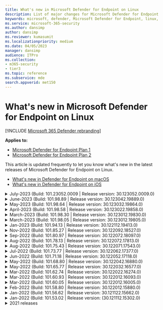```yaml
---
title: What's new in Microsoft Defender for Endpoint on Linux
description: List of major changes for Microsoft Defender for Endpoint on Linux.
keywords: microsoft, defender, Microsoft Defender for Endpoint, linux, whatsnew, release
ms.service: microsoft-365-security
ms.author: dansimp
author: dansimp
ms.reviewer: kumasumit
ms.localizationpriority: medium
ms.date: 04/05/2023
manager: dansimp
audience: ITPro
ms.collection:
- m365-security
- tier3
ms.topic: reference
ms.subservice: mde
search.appverid: met150
---
```


# What's new in Microsoft Defender for Endpoint on Linux

[!INCLUDE [Microsoft 365 Defender rebranding](../../includes/microsoft-defender.md)]

**Applies to:**

- [Microsoft Defender for Endpoint Plan 1](https://go.microsoft.com/fwlink/p/?linkid=2154037)
- [Microsoft Defender for Endpoint Plan 2](https://go.microsoft.com/fwlink/p/?linkid=2154037)

This article is updated frequently to let you know what's new in the latest releases of Microsoft Defender for Endpoint on Linux.

- [What's new in Defender for Endpoint on macOS](mac-whatsnew.md)
- [What's new in Defender for Endpoint on iOS](ios-whatsnew.md)


<details>
	<summary> July-2023 (Build: 101.23052.0009 | Release version: 30.123052.0009.0)</summary>

## July-2023 Build: 101.23052.0009 | Release version: 30.123052.0009.0

&ensp;Released: **July 7,2023**<br/>
&ensp;Published: **July 7,2023**<br/>
&ensp;Build: **101.23052.0009**<br/>
&ensp;Release version: **30.123052.0009.0**<br/>
&ensp;Engine version: **1.1.20300.5**<br/>
&ensp;Signature version: **1.391.2837.0**<br/>

**What's new**

- There are multiple fixes and new changes in this release
        - The build version schema is updated from this release. While the major version number remains same as 101, the minor version number will now have 5 digits followed by 4 digit patch number i.e. 101.xxxxx.yyyy
	- Improved Network Protection memory consumption under stress
	- Engine Update to 1.1.20300.5 and Signatures Ver: 1.391.2837.0.
	- Bug fixes.

**Known issues**

- While upgrading from mdatp version 101.75.43 or 101.78.13, you may encounter a kernel hang. Run the following commands before attempting to upgrade to version 101.98.05. More information about the underlying issue can be found at [System hang due to blocked tasks in fanotify code](https://access.redhat.com/solutions/2838901).

There are two ways to mitigate this upgrade issue:

1. Use your package manager to uninstall the 101.75.43 or 101.78.13 mdatp version.

Example:
```bash
sudo apt purge mdatp
sudo apt-get install mdatp
```

2. As an alternative you can follow the instructions to [uninstall](/microsoft-365/security/defender-endpoint/linux-resources#uninstall), then [install](/microsoft-365/security/defender-endpoint/linux-install-manually#application-installation) the latest version of the package.

If you don't want to uninstall mdatp you can disable rtp and mdatp in sequence before upgrading.
Some customers (<1%) experience issues with this method.

 ```bash
sudo mdatp config real-time-protection --value=disabled
sudo systemctl disable mdatp
```
</details>

<details>
	<summary> June-2023 (Build: 101.98.89 | Release version: 30.123042.19889.0)</summary>

## June-2023 Build: 101.98.89 | Release version: 30.123042.19889.0

&ensp;Released: **June 12,2023**<br/>
&ensp;Published: **June 12, 2023**<br/>
&ensp;Build: **101.98.89**<br/>
&ensp;Release version: **30.123042.19889.0**<br/>
&ensp;Engine version: **1.1.20100.7**<br/>
&ensp;Signature version: **1.385.1648.0**<br/>

**What's new**

- There are multiple fixes and new changes in this release 
	- Improved Network Protection Proxy handling.
	- In Passive mode, Defender for Endpoint no longer scans when Definition update happens.
	- Device will continue to be protected even after Defender for Endpoint agent has expired. It is still recommended to upgrade the Defender for Endpoint Linux agent to the latest available version to receive bug fixes, features and performance improvements.
	- Removed semanage package dependency.
	- Engine Update to 1.1.20100.7 and Signatures Ver: 1.385.1648.0.
	- Bug fixes.

**Known issues**

- While upgrading from mdatp version 101.75.43 or 101.78.13, you may encounter a kernel hang. Run the following commands before attempting to upgrade to version 101.98.05. More information about the underlying issue can be found at [System hang due to blocked tasks in fanotify code](https://access.redhat.com/solutions/2838901).

There are two ways to mitigate this upgrade issue:

1. Use your package manager to uninstall the 101.75.43 or 101.78.13 mdatp version.

Example:
```bash
sudo apt purge mdatp
sudo apt-get install mdatp
```

2. As an alternative you can follow the instructions to [uninstall](/microsoft-365/security/defender-endpoint/linux-resources#uninstall), then [install](/microsoft-365/security/defender-endpoint/linux-install-manually#application-installation) the latest version of the package.

If you don't want to uninstall mdatp you can disable rtp and mdatp in sequence before upgrading. 
Some customers (<1%) experience issues with this method. 

 ```bash
sudo mdatp config real-time-protection --value=disabled
sudo systemctl disable mdatp
```
</details>

<details>
	<summary> May-2023 (Build: 101.98.64 | Release version: 30.123032.19864.0)</summary>

## May-2023 Build: 101.98.64 | Release version: 30.123032.19864.0

&ensp;Released: **May 3,2023**<br/>
&ensp;Published: **May 3, 2023**<br/>
&ensp;Build: **101.98.64**<br/>
&ensp;Release version: **30.123032.19864.0**<br/>
&ensp;Engine version: **1.1.20100.6**<br/>
&ensp;Signature version: **1.385.68.0**<br/>

**What's new**

- There are multiple fixes and new changes in this release 
	- Health message improvements to capture details about auditd failures.
	- Improvements to handle augenrules which was causing installation failure.
	- Periodic memory cleanup in engine process.
	- Fix for memory issue in mdatp audisp plugin.
	- Handled missing plugin directory path during installation.
	- When conflicting application is using blocking fanotify, with default configuration mdatp health will show unhealthy. This is now fixed.
	- Support for ICMP traffic inspection in BM.
	- Engine Update to 1.1.20100.6 and Signatures Ver: 1.385.68.0.
	- Bug fixes.

**Known issues**

- While upgrading from mdatp version 101.75.43 or 101.78.13, you may encounter a kernel hang. Run the following commands before attempting to upgrade to version 101.98.05. More information about the underlying issue can be found at [System hang due to blocked tasks in fanotify code](https://access.redhat.com/solutions/2838901).

There are two ways to mitigate this upgrade issue:

1. Use your package manager to uninstall the 101.75.43 or 101.78.13 mdatp version.

Example:
```bash
sudo apt purge mdatp
sudo apt-get install mdatp
```

2. As an alternative you can follow the instructions to [uninstall](/microsoft-365/security/defender-endpoint/linux-resources#uninstall), then [install](/microsoft-365/security/defender-endpoint/linux-install-manually#application-installation) the latest version of the package.

If you don't want to uninstall mdatp you can disable rtp and mdatp in sequence before upgrading. 
Caution: Some customers (<1%) experience issues with this method. 

 ```bash
sudo mdatp config real-time-protection --value=disabled
sudo systemctl disable mdatp
```
</details>

<details>
	<summary> April-2023 (Build: 101.98.58 | Release version: 30.123022.19858.0)</summary>

## April-2023 Build: 101.98.58 | Release version: 30.123022.19858.0

&ensp;Released: **April 20,2023**<br/>
&ensp;Published: **April 20, 2023**<br/>
&ensp;Build: **101.98.58**<br/>
&ensp;Release version: **30.123022.19858.0**<br/>
&ensp;Engine version: **1.1.20000.2**<br/>
&ensp;Signature version: **1.381.3067.0**<br/>

**What's new**

- There are multiple fixes and new changes in this release 
	- Logging and error reporting improvements for auditd.
	- Handle failure in reload of auditd configuration.
	- Handling for empty auditd rule files during MDE install.
	- Engine Update to 1.1.20000.2 and Signatures Ver: 1.381.3067.0.
	- Addressed a health issue in mdatp which occur due to selinux denials.
	- Bug fixes.

**Known issues**

- While upgrading mdatp to version 101.94.13 or later, you may notice that health is false, with health_issues as "no active supplementary event provider". This may happen due to misconfigured/conflicting auditd rules on existing machines. To mitigate the issue, the auditd rules on the existing machines need to be fixed. The following commands can help you to identify such auditd rules (commands need to be run as super user). Please take backup of following file: /etc/audit/rules.d/audit.rules as these steps are only to identify failures.

```bash
echo -c >> /etc/audit/rules.d/audit.rules
augenrules --load
```

- While upgrading from mdatp version 101.75.43 or 101.78.13, you may encounter a kernel hang. Run the following commands before attempting to upgrade to version 101.98.05. More information about the underlying issue can be found at [System hang due to blocked tasks in fanotify code](https://access.redhat.com/solutions/2838901).

There are two ways to mitigate this upgrade issue:

1. Use your package manager to uninstall the 101.75.43 or 101.78.13 mdatp version.
	
Example:
```bash
sudo apt purge mdatp
sudo apt-get install mdatp
```
	
2. As an alternative you can follow the instructions to [uninstall](/microsoft-365/security/defender-endpoint/linux-resources#uninstall), then [install](/microsoft-365/security/defender-endpoint/linux-install-manually#application-installation) the latest version of the package.

If you don't want to uninstall mdatp you can disable rtp and mdatp in sequence before upgrading. 
Caution: Some customers (<1%) experience issues with this method. 

 ```bash
sudo mdatp config real-time-protection --value=disabled
sudo systemctl disable mdatp
```
</details>

<details>
	<summary> March-2023 (Build: 101.98.30 | Release version: 30.123012.19830.0)</summary>

## March-2023 Build: 101.98.30 | Release version: 30.123012.19830.0

&ensp;Released: **March , 20,2023**<br/>
&ensp;Published: **March 20, 2023**<br/>
&ensp;Build: **101.98.30**<br/>
&ensp;Release version: **30.123012.19830.0**<br/>
&ensp;Engine version: **1.1.19900.2**<br/>
&ensp;Signature version: **1.379.1299.0**<br/>
	
**What's new**
- This new release is build over March 2023 release (101.98.05) with fix for Live response commands failing for one of our customers. There's no change for other customers and upgrade is optional. 
	
**Known issues**

- With mdatp version 101.98.30 you might see a health false issue in some of the cases, because SELinux rules are not defined for certain scenarios. The health warning could look something like this:

*found SELinux denials within last one day. If the MDATP is recently installed, please clear the existing audit logs or wait for a day for this issue to auto-resolve. Please use command: \"sudo ausearch -i -c 'mdatp_audisp_pl' | grep \"type=AVC\" | grep \" denied\" to find details*

The issue could be mitigated by running the following commands.

```
sudo ausearch -c 'mdatp_audisp_pl' --raw | sudo audit2allow -M my-mdatpaudisppl_v1
sudo semodule -i my-mdatpaudisppl_v1.pp
```

Here my-mdatpaudisppl_v1 represents the policy module name. After running the commands, either wait for 24 hours or clear/archive the audit logs. The audit logs could be archived by running the following command

```
sudo service auditd stop
sudo systemctl stop mdatp
cd /var/log/audit
sudo gzip audit.*
sudo service auditd start
sudo systemctl start mdatp
mdatp health
```

In case the issue reappears with some different denials. We need to run the mitigation again with a different module name(eg my-mdatpaudisppl_v2).

</details>

<details>
	<summary> March-2023 (Build: 101.98.05 | Release version: 30.123012.19805.0)</summary>

## March-2023 (Build: 101.98.05 | Release version: 30.123012.19805.0)

&ensp;Released: **March , 08,2023**<br/>
&ensp;Published: **March 08, 2023**<br/>
&ensp;Build: **101.98.05**<br/>
&ensp;Release version: **30.123012.19805.0**<br/>
&ensp;Engine version: **1.1.19900.2**<br/>
&ensp;Signature version: **1.379.1299.0**<br/>

**What's new**

- There are multiple fixes and new changes in this release 
	- Improved Data Completeness for Network Connection events.
	- Improved Data Collection capabilities for file ownership/permissions changes
	- seManage in part of the package, to that seLinux policies can be configured in different distro (fixed).
	- Bug fix 
		- Improved enterprise daemon stability.
		- AuditD stop path clean-up: 
		- Improve the stability of mdatp stop flow.
	- Added new field to wdavstate to keep track of platform update time.
	- Stability improvements to parsing Defender for Endpoint onboarding blob.
	- Scan does not proceed if a valid license is not present (fixed)
	- Added performance tracing option to xPlatClientAnalyzer, with tracing enabled mdatp process will be dumping the flow in all_process.zip file that can be used for analysis of performance issues.
	- Added support in Defender for Endpoint for the below RHEL-6 kernel versions
		- 2.6.32-754.43.1.el6.x86_64
		- 2.6.32-754.49.1.el6.x86_64
	- Other fixes
	
**Known issues**

- While upgrading mdatp to version 101.94.13, you may notice that health is false, with health_issues as "no active supplementary event provider". This may happen due to misconfigured/conflicting auditd rules on existing machines. To mitigate the issue, the auditd rules on the existing machines need to be fixed. The following steps can help you to identify such auditd rules (these commands need to be run as super user). Please take backup of following file: /etc/audit/rules.d/audit.rules as these steps are only to identify failures.


```bash
echo -c >> /etc/audit/rules.d/audit.rules
augenrules --load
```

- While upgrading from mdatp version 101.75.43 or 101.78.13, you may encounter a kernel hang. Run the following commands before attempting to upgrade to version 101.98.05. More information about the underlying issue can be found at [System hang due to blocked tasks in fanotify code](https://access.redhat.com/solutions/2838901)

There are two ways to mitigate the problem in upgrading.

Use your package manager to uninstall the 101.75.43 or 101.78.13 mdatp version.
Example:
```bash
sudo apt purge mdatp
sudo apt-get install mdatp
```
	
As an alternative to the above, you can follow the instructions to [uninstall](/microsoft-365/security/defender-endpoint/linux-resources#uninstall), then [install](/microsoft-365/security/defender-endpoint/linux-install-manually#application-installation) the latest version of the package.

In case you don't want to uninstall mdatp you can disable rtp and mdatp in sequence before upgrade. 
Caution: Some customers(<1%) are experiencing issues with this method. 

 ```bash
sudo mdatp config real-time-protection --value=disabled
sudo systemctl disable mdatp
```
</details>

	
<details>
  <summary>Jan-2023 (Build: 101.94.13 | Release version: 30.122112.19413.0)</summary>

## Jan-2023 (Build: 101.94.13 | Release version: 30.122112.19413.0)

&ensp;Released: **January 10, 2023**<br/>
&ensp;Published: **January 10, 2023**<br/>
&ensp;Build: **101.94.13**<br/>
&ensp;Release version: **30.122112.19413.0**<br/>
&ensp;Engine version: **1.1.19700.3**<br/>
&ensp;Signature version: **1.377.550.0**<br/>

**What's new**

- There are multiple fixes and new changes in this release
  - Skip quarantine of threats in passive mode by default.
  - New config, nonExecMountPolicy, can now be used to specify behavior of RTP on mount point marked as noexec.
  - New config, unmonitoredFilesystems, can be used to unmonitor certain filesystems.
  - Improved performance under high load and in speed test scenarios.
  - Fixes an issue with accessing SMB shares behind Cisco AnyConnect VPN connections.
  - Fixes an issue with Network Protection and SMB.
  - lttng performance tracing support.
  - TVM, eBPF, auditd, telemetry and mdatp cli improvements.
  - mdatp health will now report behavior_monitoring
  - Other fixes.

**Known issues**

- While upgrading mdatp to version 101.94.13, you may notice that health is false, with health_issues as "no active supplementary event provider". This may happen due to misconfigured/conflicting auditd rules on existing machines. To mitigate the issue, the auditd rules on the existing machines need to be fixed. The following steps can help you to identify such auditd rules (these commands need to be run as super user). Please take backup of following file: /etc/audit/rules.d/audit.rules as these steps are only to identify failures.

```bash
echo -c >> /etc/audit/rules.d/audit.rules
augenrules --load
```

- While upgrading from mdatp version 101.75.43 or 101.78.13, you may encounter a kernel hang. Run the following commands before attempting to upgrade to version 101.94.13. More information about the underlying issue can be found at [System hang due to blocked tasks in fanotify code](https://access.redhat.com/solutions/2838901)

There are two ways to mitigate the problem in upgrading.

Use your package manager to uninstall the 101.75.43 or 101.78.13 mdatp version.

Example:

```bash
sudo apt purge mdatp
sudo apt-get install mdatp
```

As an alternative to the above, you can follow the instructions to [uninstall](/microsoft-365/security/defender-endpoint/linux-resources#uninstall), then [install](/microsoft-365/security/defender-endpoint/linux-install-manually#application-installation) the latest version of the package.

In case you don't want to uninstall mdatp you can disable rtp and mdatp in sequence before upgrade.
Caution: Some customers(<1%) are experiencing issues with this method.

 ```bash
sudo mdatp config real-time-protection --value=disabled
sudo systemctl disable mdatp
```

</details>

<details>
  <summary>Nov-2022 (Build: 101.85.27 | Release version: 30.122092.18527.0)</summary>

## Nov-2022 (Build: 101.85.27 | Release version: 30.122092.18527.0)

&ensp;Released: **November 02, 2022**<br/>
&ensp;Published: **November 02, 2022**<br/>
&ensp;Build: **101.85.27**<br/>
&ensp;Release version: **30.122092.18527.0**<br/>
&ensp;Engine version: **1.1.19500.2**<br/>
&ensp;Signature version: **1.371.1369.0**<br/>

**What's new**

- There are multiple fixes and new changes in this release
  - V2 engine is default with this release and V1 engine bits are completely removed for enhanced security.
  - V2 engine support configuration path for AV definitions. (mdatp definition set path)
  - Removed external packages dependencies from MDE package. Removed dependencies are libatomic1, libselinux, libseccomp, libfuse, and libuuid
  - In case crash collection is disabled by configuration, crash monitoring process won't be launched.
  - Performance fixes to optimally use system events for AV capabilities.
  - Stability improvement in case of mdatp restart and loading of epsext issues.
  - Other fixes

**Known issues**

- While upgrading from mdatp version 101.75.43 or 101.78.13, you may encounter a kernel hang. Run the following commands before attempting to upgrade to version 101.85.21. More information about the underlying issue can be found at [System hang due to blocked tasks in fanotify code](https://access.redhat.com/solutions/2838901)

There are two ways to mitigate the problem in upgrading.

Use your package manager to uninstall the 101.75.43 or 101.78.13 mdatp version.

Example:

```bash
sudo apt purge mdatp
sudo apt-get install mdatp
```

As an alternative to the above, you can follow the instructions to [uninstall](/microsoft-365/security/defender-endpoint/linux-resources#uninstall), then [install](/microsoft-365/security/defender-endpoint/linux-install-manually#application-installation) the latest version of the package.

In case you don't want to uninstall mdatp you can disable rtp and mdatp in sequence before upgrade.
Caution: Some customers(<1%) are experiencing issues with this method.

 ```bash
sudo mdatp config real-time-protection --value=disabled
sudo systemctl disable mdatp
```

</details>

<details>
  <summary>Sep-2022 (Build: 101.80.97 | Release version: 30.122072.18097.0)</summary>

## Sep-2022 (Build: 101.80.97 | Release version: 30.122072.18097.0)

&ensp;Released: **September 14, 2022**<br/>
&ensp;Published: **September 14, 2022**<br/>
&ensp;Build: **101.80.97**<br/>
&ensp;Release version: **30.122072.18097.0**<br/>
&ensp;Engine version: **1.1.19300.3**<br/>
&ensp;Signature version: **1.369.395.0**<br/>

**What's new**

- Fixes a kernel hang observed on select customer workloads running mdatp version 101.75.43. After RCA this was attributed to a race condition while releasing the ownership of a sensor file descriptor. The race condition was exposed due to a recent product change in the shutdown path. Customers on newer Kernel versions (5.1+) aren't impacted by this issue. More information about the underlying issue can be found at [System hang due to blocked tasks in fanotify code](https://access.redhat.com/solutions/2838901).

**Known issues**

- When upgrading from mdatp version 101.75.43 or 101.78.13, you might encounter a kernel hang. Run the following commands before attempting to upgrade to version 101.80.97. This should prevent the issue from occurring.

```
sudo mdatp config real-time-protection --value=disabled
sudo systemctl disable mdatp
```

After executing the above, use your package manager to perform the upgrade.

As an alternative to the above, you can follow the instructions to [uninstall](/microsoft-365/security/defender-endpoint/linux-resources#uninstall), then [install](/microsoft-365/security/defender-endpoint/linux-install-manually#application-installation) the latest version of the package.
</br>

<br/><br/>
</details>

<details>
   <summary>Aug-2022 (Build: 101.78.13 | Release version: 30.122072.17813.0)</summary>

## Aug-2022 (Build: 101.78.13 | Release version: 30.122072.17813.0)

 &ensp;Released: **August 24, 2022**<br/>
 &ensp;Published: **August 24, 2022**<br/>
 &ensp;Build: **101.78.13**<br/>
 &ensp;Release version: **30.122072.17813.0**<br/>
 &ensp;Engine version: **1.1.19300.3**<br/>
 &ensp;Signature version: **1.369.395.0**<br/>

 **What's new**

 - Rolled back due to reliability issues

 </br>

 <br/><br/>
 </details>

<details>
  <summary>Aug-2022 (Build: 101.75.43 | Release version: 30.122071.17543.0)</summary>

## Aug-2022 (Build: 101.75.43 | Release version: 30.122071.17543.0)

&ensp;Released: **August 2, 2022**<br/>
&ensp;Published: **August 2, 2022**<br/>
&ensp;Build: **101.75.43**<br/>
&ensp;Release version: **30.122071.17543.0**<br/>
&ensp;Engine version: **1.1.19300.3**<br/>
&ensp;Signature version: **1.369.395.0**<br/>

**What's new**

- Added support for Red Hat Enterprise Linux version 9.0
- Added a new field in the output of `mdatp health` that can be used to query the enforcement level of the network protection feature. The new field is called `network_protection_enforcement_level` and can take one of the following values: `audit`, `block`, or `disabled`.
- Addressed a product bug where multiple detections of the same content could lead to duplicate entries in the threat history
- Addressed an issue where one of the processes spawned by the product (`mdatp_audisp_plugin`) was sometimes not properly terminated when the service was stopped
- Other bug fixes
</br>

<br/><br/>
</details>

<details>
  <summary>Jul-2022 (Build: 101.73.77 | Release version: 30.122062.17377.0)</summary>

## Jul-2022 (Build: 101.73.77 | Release version: 30.122062.17377.0)

&ensp;Released: **July 21, 2022**<br/>
&ensp;Published: **July 21, 2022**<br/>
&ensp;Build: **101.73.77**<br/>
&ensp;Release version: **30.122062.17377.0**<br/>
&ensp;Engine version: **1.1.19200.3**<br/>
&ensp;Signature version: **1.367.1011.0**<br/>

**What's new**

- Added an option to [configure file hash computation](linux-preferences.md#configure-file-hash-computation-feature)
- From this build onwards, the product will have the new anti-malware engine by default
- Performance improvements for file copy operations
- Bug fixes
</br>

<br/><br/>
</details>

<details>
  <summary>Jun-2022 (Build: 101.71.18 | Release version: 30.122052.17118.0)</summary>

&ensp;Released: **June 24, 2022**<br/>
&ensp;Published: **June 24, 2022**<br/>
&ensp;Build: **101.71.18**<br/>
&ensp;Release version: **30.122052.17118.0**<br/>

**What's new**

- Fix to support definitions storage in non-standard locations (outside of /var) for v2 definition updates
- Fixed an issue in the product sensor used on RHEL 6 that could lead to an OS hang
- `mdatp connectivity test` was extended with an extra URL that the product requires to function correctly. The new URL is [https://go.microsoft.com/fwlink/?linkid=2144709](https://go.microsoft.com/fwlink/?linkid=2144709).
- Up until now, the product log level wasn't persisted between product restarts. Starting from this version, there's a new command-line tool switch that persists the log level. The new command is `mdatp log level persist --level <level>`.
- Removed the dependency on `python` from the product installation package
- Performance improvements for file copy operations and processing of network events originating from `auditd`
- Bug fixes
</br>

<br/><br/>
</details>

<details>
  <summary>May-2022 (Build: 101.68.80 | Release version: 30.122042.16880.0)</summary>

## May-2022 (Build: 101.68.80 | Release version: 30.122042.16880.0)

&ensp;Released: **May 23, 2022**<br/>
&ensp;Published: **May 23, 2022**<br/>
&ensp;Build: **101.68.80**<br/>
&ensp;Release version: **30.122042.16880.0**<br/>

**What's new**

- Added support for kernel version `2.6.32-754.47.1.el6.x86_64` when running on RHEL 6
- On RHEL 6, product can now be installed on devices running Unbreakable Enterprise Kernel (UEK)
- Fixed an issue where the process name was sometimes incorrectly displayed as `unknown` when running `mdatp diagnostic real-time-protection-statistics`
- Fixed a bug where the product sometimes was incorrectly detecting files inside the quarantine folder
- Fixed an issue where the `mdatp` command-line tool wasn't working when `/opt` was mounted as a soft-link
- Performance improvements & bug fixes
</br>

<br/><br/>
</details>

<details>
<summary>May-2022 (Build: 101.65.77 | Release version: 30.122032.16577.0)</summary>

## May-2022 (Build: 101.65.77 | Release version: 30.122032.16577.0)

&ensp;Released: **May 2, 2022**<br/>
&ensp;Published: **May 2, 2022**<br/>
&ensp;Build: **101.65.77**<br/>
&ensp;Release version: **30.122032.16577.0**<br/>

**What's new**

- Improved the `conflicting_applications` field in `mdatp health` to show only the most recent 10 processes and also to include the process names. This makes it easier to identify which processes are potentially conflicting with Microsoft Defender for Endpoint for Linux.
- Bug fixes

<br/><br/>
</details><details>
<summary>Mar-2022 (Build: 101.62.74 | Release version: 30.122022.16274.0)</summary>

&ensp;Released: **Mar 24, 2022**<br/>
&ensp;Published: **Mar 24, 2022**<br/>
&ensp;Build: **101.62.74**<br/>
&ensp;Release version: **30.122022.16274.0**<br/>

**What's new**

- Addressed an issue where the product would incorrectly block access to files greater than 2GB in size when running on older kernel versions
- Bug fixes

<br/><br/>
</details><details>
<summary>Mar-2022 (Build: 101.60.93 | Release version: 30.122012.16093.0)</summary>

## Mar-2022 (Build: 101.60.93 | Release version: 30.122012.16093.0)

&ensp;Released: **Mar 9, 2022**<br/>
&ensp;Published: **Mar 9, 2022**<br/>
&ensp;Build: **101.60.93**<br/>
&ensp;Release version: **30.122012.16093.0**<br/>

**What's new**

- This version contains a security update for [CVE-2022-23278](https://msrc-blog.microsoft.com/2022/03/08/guidance-for-cve-2022-23278-spoofing-in-microsoft-defender-for-endpoint/)

<br/><br/>
</details><details>
<summary>Mar-2022 (Build: 101.60.05 | Release version: 30.122012.16005.0)</summary>

&ensp;Released: **Mar 3, 2022**<br/>
&ensp;Published: **Mar 3, 2022**<br/>
&ensp;Build: **101.60.05**<br/>
&ensp;Release version: **30.122012.16005.0**<br/>

**What's new**

- Added support for kernel version 2.6.32-754.43.1.el6.x86_64 for RHEL 6.10
- Bug fixes

<br/><br/>
</details><details>
<summary>Feb-2022 (Build: 101.58.80 | Release version: 30.122012.15880.0)</summary>

## Feb-2022 (Build: 101.58.80 | Release version: 30.122012.15880.0)

&ensp;Released: **Feb 20, 2022**<br/>
&ensp;Published: **Feb 20, 2022**<br/>
&ensp;Build: **101.58.80**<br/>
&ensp;Release version: **30.122012.15880.0**<br/>

**What's new**

- The command-line tool now supports restoring quarantined files to a location other than the one where the file was originally detected. This can be done through `mdatp threat quarantine restore --id [threat-id] --path [destination-folder]`.
- Starting with this version, network protection for Linux can be evaluated on demand
- Bug fixes

<br/><br/>
</details><details>
<summary>Jan-2022 (Build: 101.56.62 | Release version: 30.121122.15662.0)</summary>

## Jan-2022 (Build: 101.56.62 | Release version: 30.121122.15662.0)

&ensp;Released: **Jan 26, 2022**<br/>
&ensp;Published: **Jan 26, 2022**<br/>
&ensp;Build: **101.56.62**<br/>
&ensp;Release version: **30.121122.15662.0**<br/>

**What's new**

- Fixed a product crash introduced in 101.53.02 and that has impacted multiple customers

<br/><br/>
</details><details>
<summary>Jan-2022 (Build: 101.53.02 | Release version: (30.121112.15302.0)</summary>

&ensp;Released: **Jan 8, 2022**<br/>
&ensp;Published: **Jan 8, 2022**<br/>
&ensp;Build: **101.53.02**<br/>
&ensp;Release version: **30.121112.15302.0**<br/>

**What's new**

- Performance improvements & bug fixes

</details>

<details><summary> 2021 releases</summary><blockquote>
  <details><summary>(Build: 101.52.57 | Release version: 30.121092.15257.0)</summary>

  <p><b>
  Build: 101.52.57 <br>
  Release version: 30.121092.15257.0</b></p>

  <p><b> What's new </b></p>

   - Added a capability to detect vulnerable log4j jars in use by Java applications. The machine is periodically inspected for running Java processes with loaded log4j jars. The information is reported to the Microsoft Defender for Endpoint backend and is exposed in the Vulnerability Management area of the portal.

   </details>

  <details><summary>(Build: 101.47.76  | Release version: 30.121092.14776.0)</summary>

  <p><b>
  Build: 101.47.76 <br>
  Release version: 30.121092.14776.0</b></p>

  <p><b>What's new</b></p>

   - Added a new switch to the command-line tool to control whether archives are scanned during on-demand scans. This can be configured through mdatp config scan-archives --value [enabled/disabled]. By default, this is set to enabled.

   - Bug fixes

   </details>

   <details><summary>(Build: 101.45.13 | Release version: 30.121082.14513.0)</summary>

  <p>
  Build: <b>101.45.13 </b>  <br>
  Release version:<b> 30.121082.14513.0 </b></p>

  <p><b>What's new</b></p>

  - Starting with this version, we're bringing Microsoft Defender for Endpoint support to the following distros:

    - RHEL6.7-6.10 and CentOS6.7-6.10 versions.
    - Amazon Linux 2
    - Fedora 33 or higher

  - Bug fixes

   </details>

   <details><summary>(Build: 101.45.00 | Release version: 30.121072.14500.0)</summary>

   <p>
   Build:<b> 101.45.00</b> <br>
   Release version: <b>30.121072.14500.0</b></p>

   <p><b>What's new</b></p>

  - Added new switches to the command-line tool:
    - Control degree of parallelism for on-demand scans. This can be configured through `mdatp config maximum-on-demand-scan-threads --value [number-between-1-and-64]`. By default, a degree of parallelism of `2` is used.
    - Control whether scans after security intelligence updates are enabled or disabled. This can be configured through `mdatp config scan-after-definition-update --value [enabled/disabled]`. By default, this is set to `enabled`.
  - Changing the product log level now requires elevation
  - Bug fixes

   </details>

   <details><summary>(Build: 101.39.98 | Release version: 30.121062.13998.0)</summary>

   <p>
   Build: <b>101.39.98 </b><br>
   Release version: <b>30.121062.13998.0</b></p>

   <p><b>What's new</b></p>

  - Performance improvements & bug fixes

   </details>

   <details><summary>(Build: 101.34.27 | Release version: 30.121052.13427.0)</summary>

   <p>
   Build:<b> 101.34.27</b> <br>
   Release version: <b>30.121052.13427.0</b></p>

   <p><b>What's new</b></p>

   - Performance improvements & bug fixes

   </details>

   <details><summary>(Build: 101.29.64 | Release version: 30.121042.12964.0)</summary>

   <p>
   Build:<b> 101.29.64 </b><br>
   Release version:<b> 30.121042.12964.0</b></p>

   <p><b>What's new</b></p>

   - Starting with this version, threats detected during on-demand antivirus scans triggered through the command-line client are automatically remediated. Threats detected during scans triggered through the user interface still require manual action.
   - `mdatp diagnostic real-time-protection-statistics` now supports two additional switches:
     - `--sort`: sorts the output descending by total number of files scanned
     - `--top N`: displays the top N results (only works if `--sort` is also specified)
   - Performance improvements & bug fixes

   </details>

   <details><summary>(Build: 101.25.72 | Release version: 30.121022.12563.0)</summary>

   <p>
   Build:<b> 101.25.72</b> <br>
   Release version: <b>30.121022.12563.0</b></p>

   <p><b>What's new</b></p>

   - Microsoft Defender for Endpoint on Linux is now available in preview for US Government customers. For more information, see [Microsoft Defender for Endpoint for US Government customers](gov.md).
   - Fixed an issue where usage of Microsoft Defender for Endpoint on Linux on systems with FUSE filesystems was leading to OS hang
   - Performance improvements & other bug fixes

   </details>

   <details><summary>(Build: 101.25.63 | Release version: 30.121022.12563.0)</summary>

   <p>
   Build:<b> 101.25.63</b> <br>
   Release version: <b>30.121022.12563.0</b></p>

   <p><b>What's new</b></p>

   - Performance improvements & bug fixes

   </details>

   <details><summary>(Build: 101.23.64 | Release version: 30.121021.12364.0)</summary>

   <p>
   Build:<b> 101.23.64 </b><br>
   Release version: 30.121021.12364.0</b></p>

   <p><b>What's new</b></p>

   - Performance improvement for the situation where an entire mount point is added to the antivirus exclusion list. Prior to this version, file activity originating from the mount point was still processed by the product. Starting with this version, file activity for excluded mount points is suppressed, leading to better product performance
   - Added a new option to the command-line tool to view information about the last on-demand scan. To view information about the last on-demand scan, run `mdatp health --details antivirus`
   - Other performance improvements & bug fixes

   </details>

   <details><summary>(Build: 101.18.53)</summary>

  <p>
  Build:<b> 101.18.53 </b><br>

  <p>What's new</b></p>

   - EDR for Linux is now [generally available](https://techcommunity.microsoft.com/t5/microsoft-defender-for-endpoint/edr-for-linux-is-now-is-generally-available/ba-p/2048539)
   - Added a new command-line switch (`--ignore-exclusions`) to ignore AV exclusions during custom scans (`mdatp scan custom`)
   - Extended `mdatp diagnostic create` with a new parameter (`--path [directory]`) that allows the diagnostic logs to be saved to a different directory
  - Performance improvements & bug fixes

   </details>

</blockquote></details>
